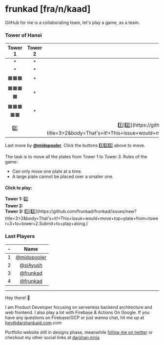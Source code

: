 # frunkad [fra/n/kaad] 
GitHub for me is a collaborating team, let's play a game, as a team.
### Tower of Hanoi
| Tower 1️ | Tower 2️ | Tower 3️ |  
| :-: | :-: | :-: |
|*|*|*|
|*|*|*|
|🟧🟧🟧|*|*|
|🟧🟧🟧🟧|*|🟧|
|🟧🟧🟧🟧🟧|*|🟧🟧|
|[2️⃣](https://github.com/frunkad/frunkad/issues/new?title=1>2&body=That's+it!+This+issue+would+move+top+plate+from+tower+1+to+tower+2.Submit+to+play+along.)||[1️⃣](https://github.com/frunkad/frunkad/issues/new?title=3>1&body=That's+it!+This+issue+would+move+top+plate+from+tower+3+to+tower+1.Submit+to+play+along.)[2️⃣](https://github.com/frunkad/frunkad/issues/new?title=3>2&body=That's+it!+This+issue+would+move+top+plate+from+tower+3+to+tower+2.Submit+to+play+along.)|


Last move by **[@midopooler](https://github.com/midopooler)**. Click the buttons 1️⃣2️⃣3️⃣ above to move.

 The task is to move all the plates from Tower 1 to Tower 3. Rules of the game:

- Can only move one plate at a time.  
- A large plate cannot be placed over a smaller one.  



#### Click to play:  

**Tower 1:** [2️⃣](https://github.com/frunkad/frunkad/issues/new?title=1>2&body=That's+it!+This+issue+would+move+top+plate+from+tower+1+to+tower+2.Submit+to+play+along.)  
**Tower 2:**   
**Tower 3:** [1️⃣](https://github.com/frunkad/frunkad/issues/new?title=3>1&body=That's+it!+This+issue+would+move+top+plate+from+tower+3+to+tower+1.Submit+to+play+along.)[2️⃣](https://github.com/frunkad/frunkad/issues/new?title=3>2&body=That's+it!+This+issue+would+move+top+plate+from+tower+3+to+tower+2.Submit+to+play+along.)  

### Last Players

|-|Name|
|:-:|:-:|
|1|[@midopooler](https://github.com/midopooler)|
|2|[@siAyush](https://github.com/siAyush)|
|3|[@frunkad](https://github.com/frunkad)|
|4|[@frunkad](https://github.com/frunkad)|


***

Hey there! :wave:

I am Product Developer focusing on serverless backend architecture and web frontend. I also play a lot with Firebase & Actions On Google. 
If you have any questions on Firebase/GCP or just wanna chat, hit me up at [hey@darshanbaid.com](mailto:hey@darshanbaid.com).com

Portfolio website still in designs phase, meanwhile [follow me on twitter](https://twitter.com/frunkad) or checkout my other social links at [darshan.ninja](https://darshan.ninja)

